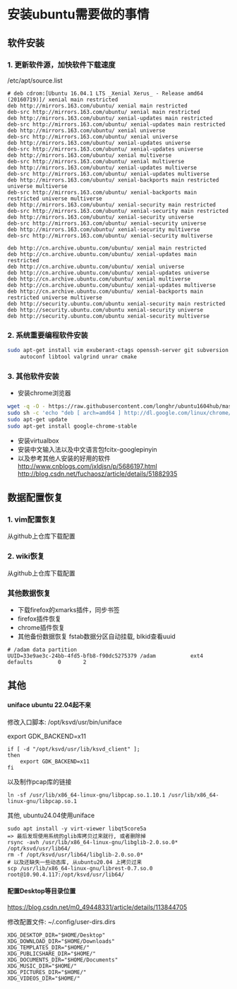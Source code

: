 # 安装ubuntu需要做的事情

## 软件安装

### 1. 更新软件源，加快软件下载速度

/etc/apt/source.list
```
# deb cdrom:[Ubuntu 16.04.1 LTS _Xenial Xerus_ - Release amd64 (20160719)]/ xenial main restricted
deb http://mirrors.163.com/ubuntu/ xenial main restricted
deb-src http://mirrors.163.com/ubuntu/ xenial main restricted
deb http://mirrors.163.com/ubuntu/ xenial-updates main restricted
deb-src http://mirrors.163.com/ubuntu/ xenial-updates main restricted
deb http://mirrors.163.com/ubuntu/ xenial universe
deb-src http://mirrors.163.com/ubuntu/ xenial universe
deb http://mirrors.163.com/ubuntu/ xenial-updates universe
deb-src http://mirrors.163.com/ubuntu/ xenial-updates universe
deb http://mirrors.163.com/ubuntu/ xenial multiverse
deb-src http://mirrors.163.com/ubuntu/ xenial multiverse
deb http://mirrors.163.com/ubuntu/ xenial-updates multiverse
deb-src http://mirrors.163.com/ubuntu/ xenial-updates multiverse
deb http://mirrors.163.com/ubuntu/ xenial-backports main restricted universe multiverse
deb-src http://mirrors.163.com/ubuntu/ xenial-backports main restricted universe multiverse
deb http://mirrors.163.com/ubuntu/ xenial-security main restricted
deb-src http://mirrors.163.com/ubuntu/ xenial-security main restricted
deb http://mirrors.163.com/ubuntu/ xenial-security universe
deb-src http://mirrors.163.com/ubuntu/ xenial-security universe
deb http://mirrors.163.com/ubuntu/ xenial-security multiverse
deb-src http://mirrors.163.com/ubuntu/ xenial-security multiverse

deb http://cn.archive.ubuntu.com/ubuntu/ xenial main restricted
deb http://cn.archive.ubuntu.com/ubuntu/ xenial-updates main restricted
deb http://cn.archive.ubuntu.com/ubuntu/ xenial universe
deb http://cn.archive.ubuntu.com/ubuntu/ xenial-updates universe
deb http://cn.archive.ubuntu.com/ubuntu/ xenial multiverse
deb http://cn.archive.ubuntu.com/ubuntu/ xenial-updates multiverse
deb http://cn.archive.ubuntu.com/ubuntu/ xenial-backports main restricted universe multiverse
deb http://security.ubuntu.com/ubuntu xenial-security main restricted
deb http://security.ubuntu.com/ubuntu xenial-security universe
deb http://security.ubuntu.com/ubuntu xenial-security multiverse
```

### 2. 系统重要编程软件安装

```bash
sudo apt-get install vim exuberant-ctags openssh-server git subversion \
	autoconf libtool valgrind unrar cmake
```

### 3. 其他软件安装

- 安装chrome浏览器
```bash
wget -q -O - https://raw.githubusercontent.com/longhr/ubuntu1604hub/master/linux_signing_key.pub | sudo apt-key add
sudo sh -c 'echo "deb [ arch=amd64 ] http://dl.google.com/linux/chrome/deb/ stable main" >> /etc/apt/sources.list.d/google-chrome.list'
sudo apt-get update
sudo apt-get install google-chrome-stable
```
- 安装virtualbox
- 安装中文输入法以及中文语言包fcitx-googlepinyin
- 以及参考其他人安装的好用的软件
http://www.cnblogs.com/jxldjsn/p/5686197.html
http://blog.csdn.net/fuchaosz/article/details/51882935

## 数据配置恢复

### 1. vim配置恢复

从github上仓库下载配置

### 2. wiki恢复

从github上仓库下载配置

### 其他数据恢复

- 下载firefox的xmarks插件，同步书签
- firefox插件恢复
- chrome插件恢复
- 其他备份数据恢复
fstab数据分区自动挂载, blkid查看uuid
```
# /adam data partition
UUID=33e9ae3c-24bb-4fd5-bfb8-f90dc5275379 /adam           ext4    defaults        0       2
```

## 其他

#### uniface ubuntu 22.04起不来

修改入口脚本: /opt/ksvd/usr/bin/uniface

export GDK_BACKEND=x11
```
if [ -d "/opt/ksvd/usr/lib/ksvd_client" ];
then
    export GDK_BACKEND=x11
fi
```

以及制作pcap库的链接
```
ln -sf /usr/lib/x86_64-linux-gnu/libpcap.so.1.10.1 /usr/lib/x86_64-linux-gnu/libpcap.so.1
```

其他, ubuntu24.04使用uniface
```
sudo apt install -y virt-viewer libqt5core5a
=> 最后发现使用系统的glib库拷贝过来就行, 或者删除掉
rsync -avh /usr/lib/x86_64-linux-gnu/libglib-2.0.so.0* /opt/ksvd/usr/lib64/
rm -f /opt/ksvd/usr/lib64/libglib-2.0.so.0*
# 以及还缺失一些动态库, 从ubuntu20.04 上拷贝过来
scp /usr/lib/x86_64-linux-gnu/librest-0.7.so.0 root@10.90.4.117:/opt/ksvd/usr/lib64/
```

#### 配置Desktop等目录位置

https://blog.csdn.net/m0_49448331/article/details/113844705

修改配置文件: ~/.config/user-dirs.dirs
```
XDG_DESKTOP_DIR="$HOME/Desktop"
XDG_DOWNLOAD_DIR="$HOME/Downloads"
XDG_TEMPLATES_DIR="$HOME/"
XDG_PUBLICSHARE_DIR="$HOME/"
XDG_DOCUMENTS_DIR="$HOME/Documents"
XDG_MUSIC_DIR="$HOME/"
XDG_PICTURES_DIR="$HOME/"
XDG_VIDEOS_DIR="$HOME/"
```
